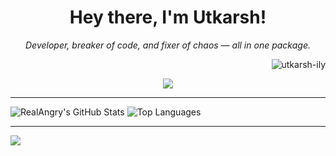 <h1 align="center">
  Hey there, I'm Utkarsh! 
</h1>

<p align="center">
  <em>Developer, breaker of code, and fixer of chaos — all in one package.</em>
</p>
<p align="right"> <img src="https://komarev.com/ghpvc/?username=utkarsh-ily&label=Profile%20views&color=0e75b6&style=flat" alt="utkarsh-ily" /> </p>
<p align="center">
  <a href="https://discord.com/users/1391758316039966780">
    <a href="https://discord.com/users/1391758316039966780"><img src="https://lanyard.cnrad.dev/api/1391758316039966780?idleMessage=At%20school%20Probably&theme=dark&showDisplayName=true" /></a>
  </a>
</p>

---

<p align="Centre">
  <img src="https://github-readme-stats.vercel.app/api?username=Utkarsh-ily&show_icons=true&theme=tokyonight&hide_border=true&include_all_commits=true&count_private=true&bg_color=0D1117" alt="RealAngry's GitHub Stats" />
  <img src="https://github-readme-stats.vercel.app/api/top-langs/?username=Utkarsh-ily&layout=compact&theme=tokyonight&hide_border=true&include_all_commits=true&count_private=true&bg_color=0D1117" alt="Top Languages" />
</p>

---

<p align="left">
  <a href="https://skillicons.dev">
    <img src="https://skillicons.dev/icons?i=ts,js,react,html,css,tailwind,vscode,python,lua,nodejs,mongodb&perline=5" />
  </a>
</p>
